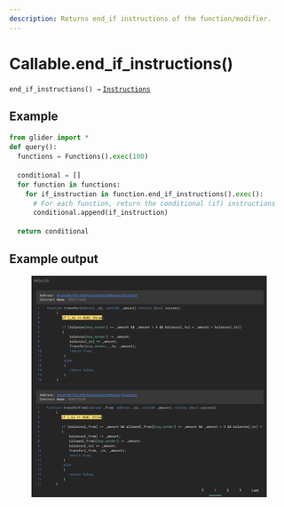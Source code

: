```yaml
---
description: Returns end_if instructions of the function/modifier.
---
```


# Callable.end\_if\_instructions()

`end_if_instructions() →` [`Instructions`](../instructions/)

## Example

```python
from glider import *
def query():
  functions = Functions().exec(100)

  conditional = []
  for function in functions:
    for if_instruction in function.end_if_instructions().exec():
      # For each function, return the conditional (if) instructions
      conditional.append(if_instruction)

  return conditional
```

## Example output

<figure><img src="../../.gitbook/assets/image (4) (1) (1) (1) (1).png" alt=""><figcaption></figcaption></figure>
